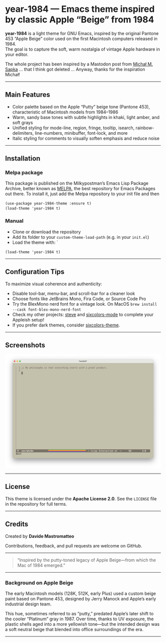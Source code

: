 # year-1984 — Emacs theme inspired by classic Apple “Beige” from 1984

**year-1984** is a light theme for GNU Emacs, inspired by the original Pantone 453 “Apple Beige” color used on the first 
Macintosh computers released in 1984.  
The goal is to capture the soft, warm nostalgia of vintage Apple hardware in your editor.

The whole project has been inspired by a Mastodon post from [Michał M. Sapka](https://michal.sapka.pl) ... that I think got deleted ...
Anyway, thanks for the inspiration Michał!

---

## Main Features

- Color palette based on the Apple “Putty” beige tone (Pantone 453), characteristic of Macintosh models from 1984–1986  
- Warm, sandy base tones with subtle highlights in khaki, light amber, and soft grays  
- Unified styling for mode-line, region, fringe, tooltip, isearch, rainbow-delimiters, line-numbers, minibuffer, font-lock, and more  
- Italic styling for comments to visually soften emphasis and reduce noise  

---

## Installation

### Melpa package

This package is published on the Milkypostman’s Emacs Lisp Package Archive, better known as [MELPA](https://melpa.org/), the best repository for Emacs Packages out there. To install it, just add the Melpa repository to your init file and then

```
(use-package year-1984-theme :ensure t)
(load-theme 'year-1984 t)
```

### Manual

- Clone or download the repository  
- Add its folder to your `custom-theme-load-path` (e.g. in your `init.el`)  
- Load the theme with: `

```
(load-theme 'year-1984 t)
```

---

## Configuration Tips

To maximize visual coherence and authenticity:

- Disable tool-bar, menu-bar, and scroll-bar for a cleaner look  
- Choose fonts like JetBrains Mono, Fira Code, or Source Code Pro  
- Try the BlexMono nerd font for a vintage look. On MacOS `brew install --cask font-blex-mono-nerd-font`
- Check my other projects: [steve](https://github.com/mastro35/steve) and [sixcolors-mode](https://github.com/mastro35/sixcolors-mode/tree/4124a8cf664b04a4bf4c39f7c3b7da3e480b99c8) to complete your Appleish setup!
- If you prefer dark themes, consider [sixcolors-theme](https://github.com/mastro35/sixcolors-theme).
---

## Screenshots

![1984](year-1984.png)

---

##  License

This theme is licensed under the **Apache License 2.0**. 
See the `LICENSE` file in the repository for full terms.

---

## Credits

Created by **Davide Mastromatteo**

Contributions, feedback, and pull requests are welcome on GitHub.

---

> “Inspired by the putty-toned legacy of Apple Beige—from which the Mac of 1984 emerged.”

---

### Background on Apple Beige

The early Macintosh models (128K, 512K, early Plus) used a custom beige paint based on Pantone 453, designed by Jerry Manock 
and Apple’s early industrial design team.  

This hue, sometimes referred to as “putty,” predated Apple’s later shift to the cooler “Platinum” gray in 1987.
Over time, thanks to UV exposure, the plastic shells aged into a more yellowish tone—but the intended design was a soft neutral beige 
that blended into office surroundings of the era.

---
